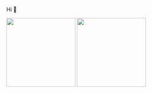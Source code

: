 Hi 👋
<div>
	<img height="180em" src="https://github-readme-stats.vercel.app/api?username=alexsro&show_icons=true&theme=dark&include_all_commits=true" />
	<img height="180em" src="https://github-readme-stats.vercel.app/api/top-langs/?username=alexsro&layout=compact&langs_count=5&hide=html&theme=dark" />
</div>
<br/>
<p>
<a target="_blank" rel="noopener noreferrer" href="https://www.linkedin.com/in/alex-ortelan-0379911a5"><img src="https://camo.githubusercontent.com/d126a01599062dde9c0177773ecb6a007aa7b3487b064818dd92c5fe728fb8d3/68747470733a2f2f696d672e736869656c64732e696f2f62616467652f2d4c696e6b6564696e2d626c75653f7374796c653d666c6174266c6f676f3d4c696e6b6564696e266c6f676f436f6c6f723d7768697465266c696e6b3d68747470733a2f2f7777772e6c696e6b6564696e2e636f6d2f696e2f76696e69636975732d73616e6368657a2f" alt="" data-canonical-src="https://img.shields.io/badge/-Linkedin-blue?style=flat&amp;logo=Linkedin&amp;logoColor=white&amp;link=https://img.shields.io/badge/-Linkedin-blue?style=flat&logo=Linkedin&logoColor=white&link=https://www.linkedin.com/in/alex-ortelan-0379911a5" style="max-width:100%;"></a>
</p>
<!---
alexsro/alexsro is a ✨ special ✨ repository because its `README.md` (this file) appears on your GitHub profile.
You can click the Preview link to take a look at your changes.
--->
